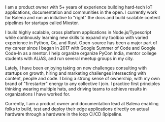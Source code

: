 I am a product owner with 5+ years of experience building hard-tech IoT applications, documentation and communities in the open. I currently work for Balena and run an initiative to "right" the docs and build scalable content pipelines for startups called Mixster.

I build highly scalable, cross platform applications in Node.js/Typescript while continously learning new skills to expand my toolbox with varied experience in Python, Go, and Rust. Open-source has been a major part of my career since I began in 2017 with Google Summer of Code and Google Code-In as a mentor. I help organize organize PyCon India, mentor college students with ALiAS, and run several meetup groups in my city. 

Lately, I have been enjoying taking on new challenges consulting with startups on growth, hiring and marketing challenges intersecting with content, people and code. I bring a strong sense of ownership, with my own brand of "firestarter" energy to any collective I join. I practice first principles thinking wearing multiple hats, and driving teams to achieve results in organizations I have worked for. 

Currently, I am a product owner and documentation lead at Balena enabling folks to build, test and deploy their edge applications directly on actual hardware through a hardware in the loop CI/CD ßpipeline.